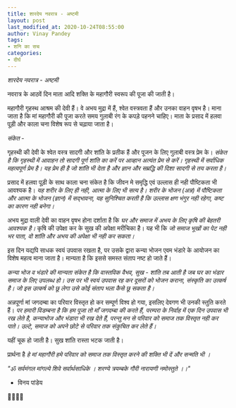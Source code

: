 ```yaml
---
title: शारदेय नवरात्र - अष्टमी
layout: post
last_modified_at: 2020-10-24T08:55:00
author: Vinay Pandey
tags:
- शनि का सच
categories:
- दीर्घ
---
```

*शारदेय नवरात्र - अष्टमी*

नवरात्र के आठवें दिन माता आदि शक्ति के महागौरी स्वरूप की पूजा की जाती है। 

महागौरी गृहस्थ आश्रम की देवी हैं। वे अभय मुद्रा में हैं, श्वेत वस्त्रवता हैं और उनका वाहन वृषभ है। माना जाता है कि मां महागौरी की पूजा करते समय गुलाबी रंग के कपड़े पहनने चाहिए। माता के प्रसाद में हलवा पूड़ी और काला चना विशेष रूप से चढ़ाया जाता है। 

*संकेत* - 

गृहस्थी की देवी के श्वेत वस्त्र सादगी और शांति के प्रतीक हैं और पूजन के लिए गुलाबी वस्त्र प्रेम के। *संकेत है कि गृहस्थी में आवाहन तो सादगी पूर्ण शांति का करें पर आव्हान अत्यंत प्रेम से करें। गृहस्थी में  सर्वाधिक महत्वपूर्ण प्रेम है। यह प्रेम ही है जो शांति भी देता है और ज्ञान और सम्रद्धि की दिशा सादगी से तय करता है।*

प्रसाद में हलवा पूड़ी के साथ काला चना संकेत है कि जीवन मे समृद्धि एवं उल्लास ही नही पौष्टिकता भी आवश्यक है। *यह शरीर के लिए ही नही, आत्मा के लिए भी सत्य है। शरीर के भोजन (अन्न) में पौष्टिकता और आत्मा के भोजन (ज्ञान) में सद्भावना, यह सुनिश्चित करती है कि उल्लास क्षण भंगुर नही रहेगा, कष्ट का कारण नही बनेगा।*

अभय मुद्रा वाली देवी का वाहन वृषभ होना दर्शाता है कि *घर और समाज में अभय के लिए कृषि की बेहतरी आवश्यक है।* कृषि की उपेक्षा कर के सुख की अपेक्षा मरीचिका है। यह भी कि *जो समाज भूखों का पेट नही भर पाता, वो शांति और अभय की अपेक्षा भी नही कर सकता।* 

इस दिन यद्यपि साधक स्वयं उपवास रखता है, पर उसके द्वारा कन्या भोजन एवम भंडारे के आयोजन का विशेष महत्व माना जाता है। मान्यता है कि इससे समस्त संताप नष्ट हो जाते हैं। 

*कन्या भोज व भंडारे की मान्यता संकेत है कि वास्तविक वैभव, सुख - शांति तब आती है जब घर का भंडार समाज के लिए उपलब्ध हो। उस पर भी स्वयं उपवास रह कर दूसरों को भोजन कराना, संस्कृति का उत्कर्ष है। जो इस उत्कर्ष को छू लेगा उसे कोई संताप भला कैसे छू सकता है।*

अन्नपूर्णा मां जगदम्बा का परिवार विस्तृत हो कर सम्पूर्ण विश्व हो गया, इसलिए देवगण भी उनकी स्तुति करते हैं। *पर हमारी विडम्बना है कि हम पूजा तो माँ जगदम्बा की करते हैं, परम्परा के निर्वाह में एक दिन उपवास भी रख लेते है,  कन्याभोज और भंडारा भी रख देते हैं, परन्तु मन से परिवार को समाज तक विस्तृत नही कर पाते। उल्टे, समाज को अपने छोटे से परिवार तक संकुचित कर लेते हैं।*

यहीं चूक हो जाती है। 
सुख शांति रास्ता भटक जाती है।

प्रार्थना है
*हे मां महागौरी*
*हमे परिवार को समाज तक विस्तृत करने की शक्ति भी दें और सन्मति भी ।*

_"ॐ सर्वमंगल मांगल्ये शिवे सर्वार्थसाधिके ।_ 
_शरण्ये त्रयम्बके गौरी नारायणी नमोस्तुते ।।"_ 

- विनय पांडेय

🙏🌷🌷🙏



